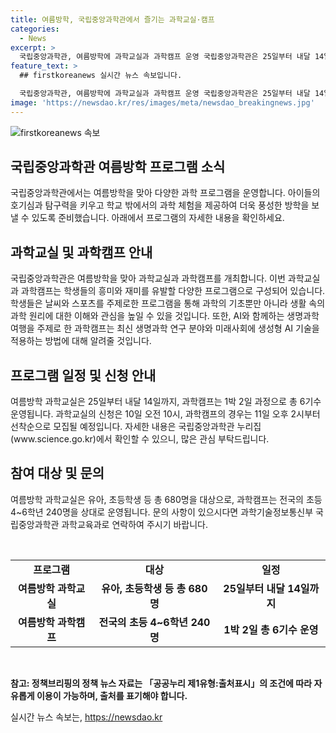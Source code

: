 ```yaml
---
title: 여름방학, 국립중앙과학관에서 즐기는 과학교실·캠프
categories:
  - News
excerpt: >
  국립중앙과학관, 여름방학에 과학교실과 과학캠프 운영 국립중앙과학관은 25일부터 내달 14일까지 여름방학을 맞아 과학교실과 과학캠프를 운영한다. 여름방학 과학교실은 유아, 초등학생 등 680명을 대상으로 다양한 프로그램 17개를 제공하며, 과학캠프는 초등 4~6학년 240명을 대상으로 AI와 생명과학 주제로 운영된다. 참가 신청은 선착순으로 진행되며, 자세한 내용은 국립중앙과학관 누리집에서 확인 가능하다.
feature_text: >
  ## firstkoreanews 실시간 뉴스 속보입니다.

  국립중앙과학관, 여름방학에 과학교실과 과학캠프 운영 국립중앙과학관은 25일부터 내달 14일까지 여름방학을 맞아 과학교실과 과학캠프를 운영한다. 여름방학 과학교실은 유아, 초등학생 등 680명을 대상으로 다양한 프로그램 17개를 제공하며, 과학캠프는 초등 4~6학년 240명을 대상으로 AI와 생명과학 주제로 운영된다. 참가 신청은 선착순으로 진행되며, 자세한 내용은 국립중앙과학관 누리집에서 확인 가능하다.
image: 'https://newsdao.kr/res/images/meta/newsdao_breakingnews.jpg'
---
```


<p><img src="https://newsdao.kr/res/images/meta/newsdao_breakingnews.jpg" alt="firstkoreanews 속보" /></p>

<h2 data-ke-size="size26">국립중앙과학관 여름방학 프로그램 소식</h2>

<p data-ke-size="size16">국립중앙과학관에서는 여름방학을 맞아 다양한 과학 프로그램을 운영합니다. 아이들의 호기심과 탐구력을 키우고 학교 밖에서의 과학 체험을 제공하여 더욱 풍성한 방학을 보낼 수 있도록 준비했습니다. 아래에서 프로그램의 자세한 내용을 확인하세요.<p>

<h2 data-ke-size="size24">과학교실 및 과학캠프 안내</h2>
<p data-ke-size="size16">국립중앙과학관은 여름방학을 맞아 과학교실과 과학캠프를 개최합니다. 이번 과학교실과 과학캠프는 학생들의 흥미와 재미를 유발할 다양한 프로그램으로 구성되어 있습니다. 학생들은 날씨와 스포츠를 주제로한 프로그램을 통해 과학의 기초뿐만 아니라 생활 속의 과학 원리에 대한 이해와 관심을 높일 수 있을 것입니다. 또한, AI와 함께하는 생명과학 여행을 주제로 한 과학캠프는 최신 생명과학 연구 분야와 미래사회에 생성형 AI 기술을 적용하는 방법에 대해 알려줄 것입니다.<p>

<h2 data-ke-size="size24">프로그램 일정 및 신청 안내</h2>
<p data-ke-size="size16">여름방학 과학교실은 25일부터 내달 14일까지, 과학캠프는 1박 2일 과정으로 총 6기수 운영됩니다. 과학교실의 신청은 10일 오전 10시, 과학캠프의 경우는 11일 오후 2시부터 선착순으로 모집될 예정입니다. 자세한 내용은 국립중앙과학관 누리집(www.science.go.kr)에서 확인할 수 있으니, 많은 관심 부탁드립니다.<p>

<h2 data-ke-size="size24">참여 대상 및 문의</h2>
<p data-ke-size="size16">여름방학 과학교실은 유아, 초등학생 등 총 680명을 대상으로, 과학캠프는 전국의 초등 4~6학년 240명을 상대로 운영됩니다. 문의 사항이 있으시다면 과학기술정보통신부 국립중앙과학관 과학교육과로 연락하여 주시기 바랍니다.<p>

<p data-ke-size="size16">&nbsp;</p>

<table>
<tbody>
<tr>
<td style="text-align: center; height: 17px;"><b>프로그램</b></td>
<td style="text-align: center; height: 17px;"><b>대상</b></td>
<td style="text-align: center; height: 17px;"><b>일정</b></td>
</tr>
<tr>
<td style="text-align: center; height: 17px;"><b>여름방학 과학교실</b></td>
<td style="text-align: center; height: 17px;"><b>유아, 초등학생 등 총 680명</b></td>
<td style="text-align: center; height: 17px;"><b>25일부터 내달 14일까지</b></td>
</tr>
<tr>
<td style="text-align: center; height: 17px;"><b>여름방학 과학캠프</b></td>
<td style="text-align: center; height: 17px;"><b>전국의 초등 4~6학년 240명</b></td>
<td style="text-align: center; height: 17px;"><b>1박 2일 총 6기수 운영</b></td>
</tr>
</tbody>
</table>

<p data-ke-size="size16">&nbsp;</p>

<p data-ke-size="size16"><b>참고: 정책브리핑의 정책 뉴스 자료는 「공공누리 제1유형:출처표시」의 조건에 따라 자유롭게 이용이 가능하며, 출처를 표기해야 합니다.</b></p>
실시간 뉴스 속보는, <a href="https://newsdao.kr" rel="dofollow">https://newsdao.kr</a>


